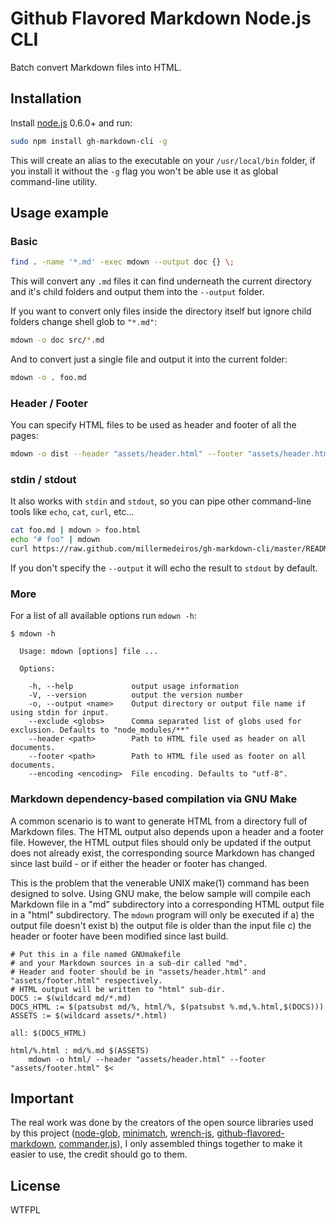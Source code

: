 # Github Flavored Markdown Node.js CLI

Batch convert Markdown files into HTML.



## Installation

Install [node.js](http://nodejs.org/) 0.6.0+ and run:

```sh
sudo npm install gh-markdown-cli -g
```

This will create an alias to the executable on your `/usr/local/bin` folder,
if you install it without the `-g` flag you won't be able use it as global
command-line utility.



## Usage example


### Basic

```sh
find . -name '*.md' -exec mdown --output doc {} \;
```

This will convert any `.md` files it can find underneath the current directory
and it's child folders and output them into the `--output` folder.

If you want to convert only files inside the directory itself but ignore child
folders change shell glob to `"*.md"`:

```sh
mdown -o doc src/*.md
```

And to convert just a single file and output it into the current folder:

```sh
mdown -o . foo.md
```


### Header / Footer


You can specify HTML files to be used as header and footer of all the pages:

```sh
mdown -o dist --header "assets/header.html" --footer "assets/header.html" *.md
```


### stdin / stdout

It also works with `stdin` and `stdout`, so you can pipe other command-line
tools like `echo`, `cat`, `curl`, etc...

```sh
cat foo.md | mdown > foo.html
echo "# foo" | mdown
curl https://raw.github.com/millermedeiros/gh-markdown-cli/master/README.md | mdown
```

If you don't specify the `--output` it will echo the result to `stdout` by default.

### More

For a list of all available options run `mdown -h`:

```
$ mdown -h

  Usage: mdown [options] file ...

  Options:

    -h, --help             output usage information
    -V, --version          output the version number
    -o, --output <name>    Output directory or output file name if using stdin for input.
    --exclude <globs>      Comma separated list of globs used for exclusion. Defaults to "node_modules/**"
    --header <path>        Path to HTML file used as header on all documents.
    --footer <path>        Path to HTML file used as footer on all documents.
    --encoding <encoding>  File encoding. Defaults to "utf-8".
```

### Markdown dependency-based compilation via GNU Make

A common scenario is to want to generate HTML from a directory full of Markdown
files. The HTML output also depends upon a header and a footer file. However,
the HTML output files should only be updated if the output does not already
exist, the corresponding source Markdown has changed since last build - or if
either the header or footer has changed.

This is the problem that the venerable UNIX make(1) command has been designed
to solve. Using GNU make, the below sample will compile each Markdown file in a
"md" subdirectory into a corresponding HTML output file in a "html"
subdirectory. The `mdown` program will only be executed if a) the output file
doesn't exist b) the output file is older than the input file c) the header or
footer have been modified since last build.

```
# Put this in a file named GNUmakefile
# and your Markdown sources in a sub-dir called "md".
# Header and footer should be in "assets/header.html" and "assets/footer.html" respectively.
# HTML output will be written to "html" sub-dir.
DOCS := $(wildcard md/*.md)
DOCS_HTML := $(patsubst md/%, html/%, $(patsubst %.md,%.html,$(DOCS)))
ASSETS := $(wildcard assets/*.html)

all: $(DOCS_HTML)

html/%.html : md/%.md $(ASSETS)
	mdown -o html/ --header "assets/header.html" --footer "assets/footer.html" $<
```


## Important

The real work was done by the creators of the open source libraries used by
this project ([node-glob](https://github.com/isaacs/node-glob),
[minimatch](https://github.com/isaacs/minimatch),
[wrench-js](https://github.com/ryanmcgrath/wrench-js),
[github-flavored-markdown](https://github.com/isaacs/github-flavored-markdown),
[commander.js](https://github.com/visionmedia/commander.js/)), I only assembled
things together to make it easier to use, the credit should go to them.



## License

WTFPL
